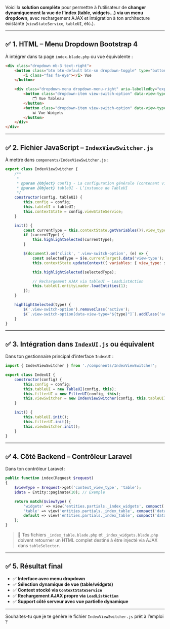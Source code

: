 Voici la **solution complète** pour permettre à l’utilisateur de **changer dynamiquement la vue de l’index (table, widgets...) via un menu dropdown**, avec rechargement AJAX et intégration à ton architecture existante (`viewStateService`, `tableUI`, etc.).

---

## ✅ 1. HTML – Menu Dropdown Bootstrap 4

À intégrer dans ta page `index.blade.php` ou vue équivalente :

```html
<div class="dropdown mb-3 text-right">
    <button class="btn btn-default btn-sm dropdown-toggle" type="button" id="exportDropdown" data-toggle="dropdown" aria-haspopup="true" aria-expanded="false">
        <i class="fas fa-eye"></i> Vue
    </button>

    <div class="dropdown-menu dropdown-menu-right" aria-labelledby="exportDropdown">
        <button class="dropdown-item view-switch-option" data-view-type="table">
            🗂️ Vue Tableau
        </button>
        <button class="dropdown-item view-switch-option" data-view-type="widgets">
            📊 Vue Widgets
        </button>
    </div>
</div>
```

---

## ✅ 2. Fichier JavaScript – `IndexViewSwitcher.js`

À mettre dans `components/IndexViewSwitcher.js` :

```js
export class IndexViewSwitcher {
    /**
     * 
     * @param {Object} config - La configuration générale (contenant viewStateService)
     * @param {Object} tableUI - L’instance de TableUI
     */
    constructor(config, tableUI) {
        this.config = config;
        this.tableUI = tableUI;
        this.contextState = config.viewStateService;
    }

    init() {
        const currentType = this.contextState.getVariables()?.view_type;
        if (currentType) {
            this.highlightSelected(currentType);
        }

        $(document).on('click', '.view-switch-option', (e) => {
            const selectedType = $(e.currentTarget).data('view-type');
            this.contextState.updateContext({ variables: { view_type: selectedType } });

            this.highlightSelected(selectedType);

            // Rechargement AJAX via tableUI → LoadListAction
            this.tableUI.entityLoader.loadEntities(1);
        });
    }

    highlightSelected(type) {
        $('.view-switch-option').removeClass('active');
        $(`.view-switch-option[data-view-type="${type}"]`).addClass('active');
    }
}
```

---

## ✅ 3. Intégration dans `IndexUI.js` ou équivalent

Dans ton gestionnaire principal d’interface `IndexUI` :

```js
import { IndexViewSwitcher } from './components/IndexViewSwitcher';

export class IndexUI {
    constructor(config) {
        this.config = config;
        this.tableUI = new TableUI(config, this);
        this.filterUI = new FilterUI(config, this);
        this.viewSwitcher = new IndexViewSwitcher(config, this.tableUI);
    }

    init() {
        this.tableUI.init();
        this.filterUI.init();
        this.viewSwitcher.init();
    }
}
```

---

## ✅ 4. Côté Backend – Contrôleur Laravel

Dans ton contrôleur Laravel :

```php
public function index(Request $request)
{
    $viewType = $request->get('context_view_type', 'table');
    $data = Entity::paginate(10); // Exemple

    return match($viewType) {
        'widgets' => view('entities.partials._index_widgets', compact('data')),
        'table' => view('entities.partials._index_table', compact('data')),
        default => view('entities.partials._index_table', compact('data')),
    };
}
```

> 📝 Tes fichiers `_index_table.blade.php` et `_index_widgets.blade.php` doivent retourner un HTML complet destiné à être injecté via AJAX dans `tableSelector`.

---

## ✅ 5. Résultat final

- ✅ **Interface avec menu dropdown**
- ✅ **Sélection dynamique de vue (table/widgets)**
- ✅ **Context stocké via `ContextStateService`**
- ✅ **Rechargement AJAX propre via `LoadListAction`**
- ✅ **Support côté serveur avec vue partielle dynamique**

---

Souhaites-tu que je te génère le fichier `IndexViewSwitcher.js` prêt à l’emploi ?